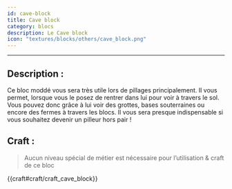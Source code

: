 ```yaml
---
id: cave-block
title: Cave block
category: blocs
description: Le Cave block
icon: "textures/blocks/others/cave_block.png"
---
```

___
## Description : 

Ce bloc moddé vous sera très utile lors de pillages principalement. 
Il vous permet, lorsque vous le posez de rentrer dans lui pour voir à travers le sol. Vous pouvez donc grâce à lui voir des grottes, bases souterraines ou encore des fermes à travers les blocs.
Il vous sera presque indispensable si vous souhaitez devenir un pilleur hors pair !

## Craft : 

> Aucun niveau spécial de métier est nécessaire pour l’utilisation & craft de ce bloc

{{craft#craft/craft_cave_block}}
